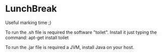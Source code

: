 # LunchBreak
Useful marking time ;)

To run the .sh file is required the software "toilet". Install it just typing the command:
apt-get install toilet


To run the .jar file is required a JVM, install Java on your host.
